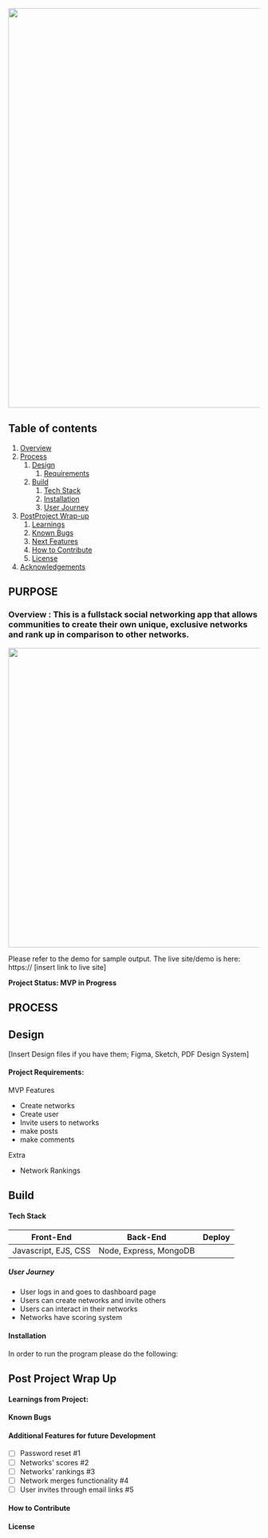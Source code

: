 

<!-- ![main](https://user-images.githubusercontent.com/102767737/194168278-bb7b3bf2-7b6c-400d-be97-334ab72ed4f7.png) -->

<img src="https://user-images.githubusercontent.com/102767737/194168278-bb7b3bf2-7b6c-400d-be97-334ab72ed4f7.png" width="800">

<!-- ![dashboard](https://user-images.githubusercontent.com/102767737/194168302-7ab3af2f-4fcf-4a80-896e-91373afa9713.png) -->

## Table of contents
1. [Overview](#overview)
2. [Process](#process)
    1. [Design](#design)
       1. [Requirements](#requirements)
    3. [Build](#build)
        1. [Tech Stack](#stack)
        3. [Installation](#installation)
        4. [User Journey](#userjourney)
5. [PostProject Wrap-up](#post)
    1. [Learnings](#learnings)
    2. [Known Bugs](#bugs)
    3. [Next Features](#features)
    4. [How to Contribute](#contribute)
    5. [License](#license)
7. [Acknowledgements](#ack)

## PURPOSE
### Overview  <a name="overview"></a>: This is a fullstack social networking app that allows communities to create their own unique, exclusive networks and rank up in comparison to other networks. 

<img src="https://user-images.githubusercontent.com/102767737/194168302-7ab3af2f-4fcf-4a80-896e-91373afa9713.png" width="600">

Please refer to the demo for sample output. 
The live site/demo is here: https:// [insert link to live site]

**Project Status: MVP in Progress**


## PROCESS <a name="process"></a>
## Design <a name="design"></a>

[Insert Design files if you have them; Figma, Sketch, PDF Design System]




#### Project Requirements:  <a name="requirements"></a>

MVP Features 
- Create networks
- Create user
- Invite users to networks
- make posts 
- make comments


Extra
- Network Rankings
 




## Build <a name="build"></a>



#### Tech Stack <a name="stack"></a>

| Front-End | Back-End | Deploy |
| --- | --- | --- |
 | Javascript, EJS, CSS | Node, Express, MongoDB |



##### *User Journey* <a name="journey"></a>
- User logs in and goes to dashboard page 
- Users can create networks and invite others
- Users can interact in their networks
- Networks have scoring system 


#### Installation <a name="installation"></a>

In order to run the program please do the following:


## Post Project Wrap Up <a name="post"></a>


#### Learnings from Project:<a name="learnings"></a>





#### Known Bugs <a name="bugs"></a>



#### Additional Features for future Development <a name="features"></a>
- [ ] Password reset #1
- [ ] Networks' scores #2 
- [ ] Networks' rankings #3
- [ ] Network merges functionality #4
- [ ] User invites through email links #5

#### How to Contribute <a name="Contribute"></a>

#### License <a name="license"></a>



